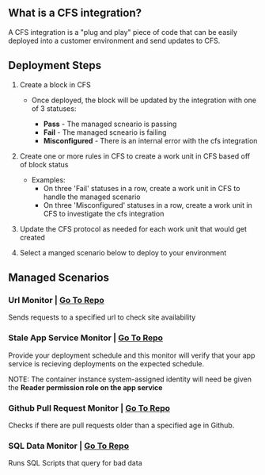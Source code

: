 ## What is a CFS integration?

A CFS integration is a "plug and play" piece of code that can be easily deployed into a customer environment and send updates to CFS.

## Deployment Steps

1. Create a block in CFS

   - Once deployed, the block will be updated by the integration with one of 3 statuses:

     - **Pass** - The managed scneario is passing
     - **Fail** - The managed scneario is failing
     - **Misconfigured** - There is an internal error with the cfs integration

1. Create one or more rules in CFS to create a work unit in CFS based off of block status

   - Examples:
     - On three 'Fail' statuses in a row, create a work unit in CFS to handle the managed scenario
     - On three 'Misconfigured' statuses in a row, create a work unit in CFS to investigate the cfs integration

1. Update the CFS protocol as needed for each work unit that would get created

1. Select a manged scenario below to deploy to your environment

## Managed Scenarios

### Url Monitor | [Go To Repo](https://github.com/CloudFitSoftware/cfs-url-monitor)

Sends requests to a specified url to check site availability

### Stale App Service Monitor | [Go To Repo](https://github.com/CloudFitSoftware/cfs-stale-app-service-monitor)

Provide your deployment schedule and this monitor will verify that your app service is recieving deployments on the expected schedule.

NOTE: The container instance system-assigned identity will need be given the **Reader permission role on the app service**

### Github Pull Request Monitor | [Go To Repo](https://github.com/CloudFitSoftware/cfs-github-pr-monitor)

Checks if there are pull requests older than a specified age in Github.

### SQL Data Monitor | [Go To Repo](https://github.com/CloudFitSoftware/cfs-sql-data-monitor)

Runs SQL Scripts that query for bad data

